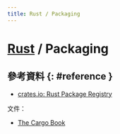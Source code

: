 ```yaml
---
title: Rust / Packaging
---
```

# [Rust](rust.md) / Packaging

## 參考資料 {: #reference }

  - [crates.io: Rust Package Registry](https://crates.io/)

文件：

  - [The Cargo Book](https://doc.rust-lang.org/cargo/)
